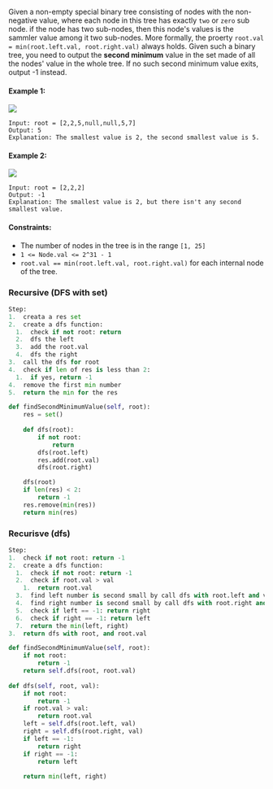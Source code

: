 Given a non-empty special binary tree consisting of nodes with the non-negative value, where each node in this tree has exactly `two` or `zero` sub node. if the node has two sub-nodes, then this node's values is the sammler value among it two sub-nodes. More formally, the proerty `root.val = min(root.left.val, root.right.val)` always holds.
Given such a binary tree, you need to output the <strong>second minimum</strong> value in the set made of all the nodes' value in the whole tree.
If no such second minimum value exits, output -1 instead.

#### Example 1:
![](https://assets.leetcode.com/uploads/2020/10/15/smbt1.jpg)
```
Input: root = [2,2,5,null,null,5,7]
Output: 5
Explanation: The smallest value is 2, the second smallest value is 5.
```

#### Example 2:
![](https://assets.leetcode.com/uploads/2020/10/15/smbt2.jpg)
```
Input: root = [2,2,2]
Output: -1
Explanation: The smallest value is 2, but there isn't any second smallest value.
```

#### Constraints:
  * The number of nodes in the tree is in the range `[1, 25]`
  * `1 <= Node.val <= 2^31 - 1`
  * `root.val == min(root.left.val, root.right.val)` for each internal node of the tree.
  
### Recursive (DFS with set)
```python
Step:
1.  creata a res set
2.  create a dfs function:
  1.  check if not root: return
  2.  dfs the left
  3.  add the root.val
  4.  dfs the right
3.  call the dfs for root
4.  check if len of res is less than 2:
  1.  if yes, return -1
4.  remove the first min number
5.  return the min for the res

def findSecondMinimumValue(self, root):
    res = set()
    
    def dfs(root):
        if not root:
            return
        dfs(root.left)
        res.add(root.val)
        dfs(root.right)

    dfs(root)
    if len(res) < 2:
        return -1
    res.remove(min(res))
    return min(res)
```

### Recurisve (dfs)
```python
Step:
1.  check if not root: return -1
2.  create a dfs function:
  1.  check if not root: return -1
  2.  check if root.val > val
    1.  return root.val
  3.  find left number is second small by call dfs with root.left and val
  4.  find right number is second small by call dfs with root.right and val
  5.  check if left == -1: return right
  6.  check if right == -1: return left
  7.  return the min(left, right)
3.  return dfs with root, and root.val

def findSecondMinimumValue(self, root):
    if not root:
        return -1
    return self.dfs(root, root.val)
    
def dfs(self, root, val):
    if not root:
        return -1
    if root.val > val:
        return root.val
    left = self.dfs(root.left, val)
    right = self.dfs(root.right, val)
    if left == -1:
        return right
    if right == -1:
        return left
    
    return min(left, right)
```
